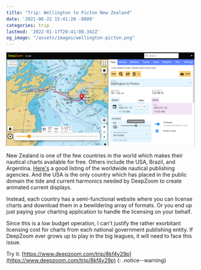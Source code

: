 ```yaml
---
title: "Trip: Wellington to Picton New Zealand"
date: '2021-06-22 15:41:20 -0800'
categories: trip
lastmod: '2022-01-17T20:41:08.342Z'
og_image: "/assets/images/wellington-picton.png"
---
```



[![](/assets/images/wellington-picton.png)](https://www.deepzoom.com/trip/8kf4y29p)



New Zealand is one of the few countries in the world which makes their nautical charts available for free.
Others include the USA, Brazil, and Argentina.  [Here's](http://nauticalfree.free.fr/onepage.html#BE:VH) a good listing of the worldwide nautical publishing agencies.  And the USA is the only country which has placed in the public domain the tide and current
harmonics needed by DeepZoom to create animated current displays.

Instead, each country has a semi-functional website where you can license charts and download them in a bewildering array of formats.
Or you end up just paying your charting application to handle the licensing on your behalf.

Since this is a low budget operation, I can't justify the rather exorbitant licensing cost for charts from each national government publishing entity.
If DeepZoom ever grows up to play in the big leagues, it will need to face this issue.



Try it: [https://www.deepzoom.com/trip/8kf4y29p](https://www.deepzoom.com/trip/8kf4y29p)
{: .notice--warning}


